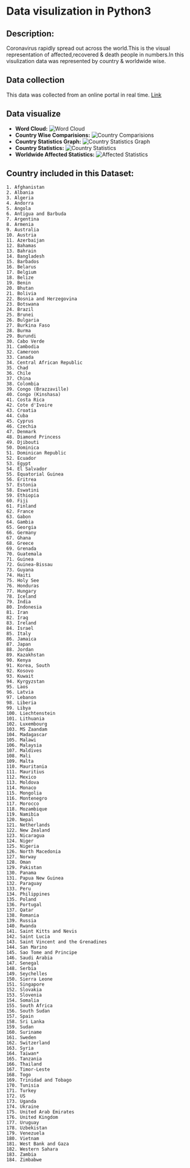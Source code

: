 # Data visulization in Python3 #

## Description: ##

Coronavirus rapidly spread out across the world.This is the visual representation of affected,recovered & death people in numbers.In this visulization data was represented by country & worldwide wise.

## Data collection ##

This data was collected from an online portal in real time. [Link](https://data.humdata.org/dataset/novel-coronavirus-2019-ncov-cases)

## Data visualize ##
* **Word Cloud:**
  ![Word Cloud](https://github.com/Mazhar004/Python-Programming/blob/master/Corona%20Affected%20Country/Images/Corona%20Stats%20Country%20wise.png)
* **Country Wise Comparisions:**
  ![Country Comparisions](https://github.com/Mazhar004/Python-Programming/blob/master/Corona%20Affected%20Country/Images/COVID-19%20Confirmed%20Cases%20Comparision%20Graph%20in%20Bangladesh%20Cambodia%20Vietnam%20Sri%20Lanka.png)
* **Country Statistics Graph:**
  ![Country Statistics Graph](https://github.com/Mazhar004/Python-Programming/blob/master/Corona%20Affected%20Country/Images/France%20COVID-19%20Graph.png)
* **Country Statistics:**
  ![Country Statistics](https://github.com/Mazhar004/Python-Programming/blob/master/Corona%20Affected%20Country/Images/Corona.png)
* **Worldwide Affected Statistics:**
  ![Affected Statistics](https://github.com/Mazhar004/Python-Programming/blob/master/Corona%20Affected%20Country/Images/Corona%20World%20Wise%20Active.png)


## Country included in this Dataset:
    1. Afghanistan
    2. Albania
    3. Algeria
    4. Andorra
    5. Angola
    6. Antigua and Barbuda
    7. Argentina
    8. Armenia
    9. Australia
    10. Austria
    11. Azerbaijan
    12. Bahamas
    13. Bahrain
    14. Bangladesh
    15. Barbados
    16. Belarus
    17. Belgium
    18. Belize
    19. Benin
    20. Bhutan
    21. Bolivia
    22. Bosnia and Herzegovina
    23. Botswana
    24. Brazil
    25. Brunei
    26. Bulgaria
    27. Burkina Faso
    28. Burma
    29. Burundi
    30. Cabo Verde
    31. Cambodia
    32. Cameroon
    33. Canada
    34. Central African Republic
    35. Chad
    36. Chile
    37. China
    38. Colombia
    39. Congo (Brazzaville)
    40. Congo (Kinshasa)
    41. Costa Rica
    42. Cote d'Ivoire
    43. Croatia
    44. Cuba
    45. Cyprus
    46. Czechia
    47. Denmark
    48. Diamond Princess
    49. Djibouti
    50. Dominica
    51. Dominican Republic
    52. Ecuador
    53. Egypt
    54. El Salvador
    55. Equatorial Guinea
    56. Eritrea
    57. Estonia
    58. Eswatini
    59. Ethiopia
    60. Fiji
    61. Finland
    62. France
    63. Gabon
    64. Gambia
    65. Georgia
    66. Germany
    67. Ghana
    68. Greece
    69. Grenada
    70. Guatemala
    71. Guinea
    72. Guinea-Bissau
    73. Guyana
    74. Haiti
    75. Holy See
    76. Honduras
    77. Hungary
    78. Iceland
    79. India
    80. Indonesia
    81. Iran
    82. Iraq
    83. Ireland
    84. Israel
    85. Italy
    86. Jamaica
    87. Japan
    88. Jordan
    89. Kazakhstan
    90. Kenya
    91. Korea, South
    92. Kosovo
    93. Kuwait
    94. Kyrgyzstan
    95. Laos
    96. Latvia
    97. Lebanon
    98. Liberia
    99. Libya
    100. Liechtenstein
    101. Lithuania
    102. Luxembourg
    103. MS Zaandam
    104. Madagascar
    105. Malawi
    106. Malaysia
    107. Maldives
    108. Mali
    109. Malta
    110. Mauritania
    111. Mauritius
    112. Mexico
    113. Moldova
    114. Monaco
    115. Mongolia
    116. Montenegro
    117. Morocco
    118. Mozambique
    119. Namibia
    120. Nepal
    121. Netherlands
    122. New Zealand
    123. Nicaragua
    124. Niger
    125. Nigeria
    126. North Macedonia
    127. Norway
    128. Oman
    129. Pakistan
    130. Panama
    131. Papua New Guinea
    132. Paraguay
    133. Peru
    134. Philippines
    135. Poland
    136. Portugal
    137. Qatar
    138. Romania
    139. Russia
    140. Rwanda
    141. Saint Kitts and Nevis
    142. Saint Lucia
    143. Saint Vincent and the Grenadines
    144. San Marino
    145. Sao Tome and Principe
    146. Saudi Arabia
    147. Senegal
    148. Serbia
    149. Seychelles
    150. Sierra Leone
    151. Singapore
    152. Slovakia
    153. Slovenia
    154. Somalia
    155. South Africa
    156. South Sudan
    157. Spain
    158. Sri Lanka
    159. Sudan
    160. Suriname
    161. Sweden
    162. Switzerland
    163. Syria
    164. Taiwan*
    165. Tanzania
    166. Thailand
    167. Timor-Leste
    168. Togo
    169. Trinidad and Tobago
    170. Tunisia
    171. Turkey
    172. US
    173. Uganda
    174. Ukraine
    175. United Arab Emirates
    176. United Kingdom
    177. Uruguay
    178. Uzbekistan
    179. Venezuela
    180. Vietnam
    181. West Bank and Gaza
    182. Western Sahara
    183. Zambia
    184. Zimbabwe
